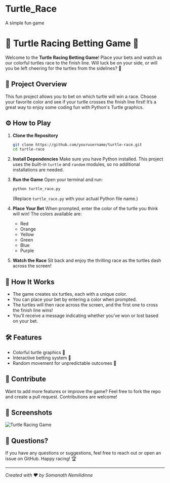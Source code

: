 # Turtle_Race
A simple fun game 


# 🐢 Turtle Racing Betting Game 🎉

Welcome to the **Turtle Racing Betting Game**! Place your bets and watch as our colorful turtles race to the finish line.
Will luck be on your side, or will you be left cheering for the turtles from the sidelines? 🏁

## 🐢 Project Overview

This fun project allows you to bet on which turtle will win a race. Choose your favorite color and see if your turtle crosses the finish line first!
It’s a great way to enjoy some coding fun with Python's Turtle graphics.

## ⚙️ How to Play

1. **Clone the Repository**
   ```bash
   git clone https://github.com/yourusername/turtle-race.git
   cd turtle-race
   ```

2. **Install Dependencies**
   Make sure you have Python installed. This project uses the built-in `turtle` and `random` modules, so no additional installations are needed.

3. **Run the Game**
   Open your terminal and run:
   ```bash
   python turtle_race.py
   ```
   (Replace `turtle_race.py` with your actual Python file name.)

4. **Place Your Bet**
   When prompted, enter the color of the turtle you think will win! The colors available are:
   - Red
   - Orange
   - Yellow
   - Green
   - Blue
   - Purple

5. **Watch the Race**
   Sit back and enjoy the thrilling race as the turtles dash across the screen!

## 🎲 How It Works

- The game creates six turtles, each with a unique color.
- You can place your bet by entering a color when prompted.
- The turtles will then race across the screen, and the first one to cross the finish line wins!
- You’ll receive a message indicating whether you’ve won or lost based on your bet.

## 🛠️ Features

- Colorful turtle graphics 🐢
- Interactive betting system 🎲
- Random movement for unpredictable outcomes 🚀

## 🎉 Contribute

Want to add more features or improve the game? Feel free to fork the repo and create a pull request. Contributions are welcome!

## 📸 Screenshots

![Turtle Racing Game](screenshot.png)

## 🤔 Questions?

If you have any questions or suggestions, feel free to reach out or open an issue on GitHub. Happy racing! 🏆

---

*Created with ❤️ by Somanath Nemilidinne*
```
